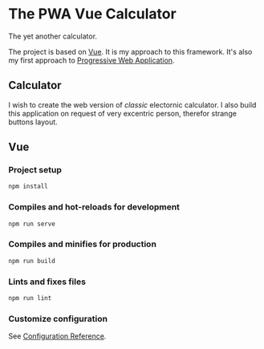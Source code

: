# The PWA Vue Calculator

The yet another calculator.

The project is based on [Vue](https://vuejs.org/). It is my approach to this framework. It's also my first approach to [Progressive Web Application](https://en.wikipedia.org/wiki/Progressive_web_application).

## Calculator

I wish to create the web version of _classic_ electornic calculator.
I also build this application on request of very excentric person, therefor strange buttons layout.

## Vue

### Project setup

```bash
npm install
```

### Compiles and hot-reloads for development

```bash
npm run serve
```

### Compiles and minifies for production

```bash
npm run build
```

### Lints and fixes files

```bash
npm run lint
```

### Customize configuration

See [Configuration Reference](https://cli.vuejs.org/config/).
